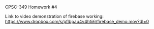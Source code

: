 CPSC-349 Homework #4 <br />

Link to video demonstration of firebase working: <br />
https://www.dropbox.com/s/pflbpau4v4htii6/firebase_demo.mov?dl=0
